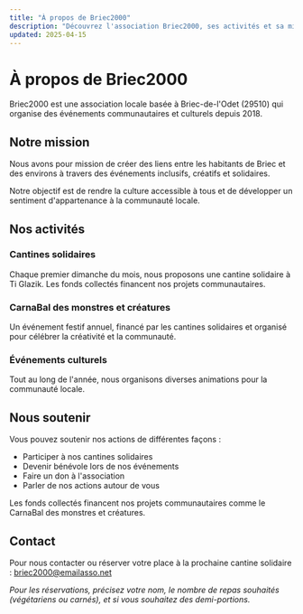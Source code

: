```yaml
---
title: "À propos de Briec2000"
description: "Découvrez l'association Briec2000, ses activités et sa mission dans la communauté de Briec-de-l'Odet."
updated: 2025-04-15
---
```


# À propos de Briec2000

Briec2000 est une association locale basée à Briec-de-l'Odet (29510) qui organise des événements communautaires et culturels depuis 2018.

## Notre mission

Nous avons pour mission de créer des liens entre les habitants de Briec et des environs à travers des événements inclusifs, créatifs et solidaires.

Notre objectif est de rendre la culture accessible à tous et de développer un sentiment d'appartenance à la communauté locale.

## Nos activités

### Cantines solidaires

Chaque premier dimanche du mois, nous proposons une cantine solidaire à Ti Glazik. Les fonds collectés financent nos projets communautaires.

### CarnaBal des monstres et créatures

Un événement festif annuel, financé par les cantines solidaires et organisé pour célébrer la créativité et la communauté.

### Événements culturels

Tout au long de l'année, nous organisons diverses animations pour la communauté locale.

## Nous soutenir

Vous pouvez soutenir nos actions de différentes façons :

- Participer à nos cantines solidaires
- Devenir bénévole lors de nos événements
- Faire un don à l'association
- Parler de nos actions autour de vous

Les fonds collectés financent nos projets communautaires comme le CarnaBal des monstres et créatures.

## Contact

Pour nous contacter ou réserver votre place à la prochaine cantine solidaire : <span class="email-copy">briec2000@emailasso.net</span>

*Pour les réservations, précisez votre nom, le nombre de repas souhaités (végétariens ou carnés), et si vous souhaitez des demi-portions.*